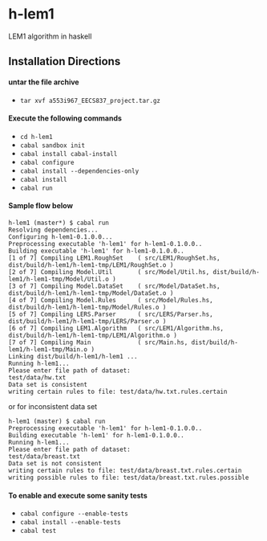 # h-lem1
LEM1 algorithm in haskell


## Installation Directions

#### untar the file archive  
- `tar xvf a553i967_EECS837_project.tar.gz`  


#### Execute the following commands

- `cd h-lem1`  
- `cabal sandbox init`  
- `cabal install cabal-install`  
- `cabal configure`  
- `cabal install --dependencies-only`  
- `cabal install`  
- `cabal run`  

#### Sample flow below
```
h-lem1 (master*) $ cabal run
Resolving dependencies...
Configuring h-lem1-0.1.0.0...
Preprocessing executable 'h-lem1' for h-lem1-0.1.0.0..
Building executable 'h-lem1' for h-lem1-0.1.0.0..
[1 of 7] Compiling LEM1.RoughSet    ( src/LEM1/RoughSet.hs, dist/build/h-lem1/h-lem1-tmp/LEM1/RoughSet.o )
[2 of 7] Compiling Model.Util       ( src/Model/Util.hs, dist/build/h-lem1/h-lem1-tmp/Model/Util.o )
[3 of 7] Compiling Model.DataSet    ( src/Model/DataSet.hs, dist/build/h-lem1/h-lem1-tmp/Model/DataSet.o )
[4 of 7] Compiling Model.Rules      ( src/Model/Rules.hs, dist/build/h-lem1/h-lem1-tmp/Model/Rules.o )
[5 of 7] Compiling LERS.Parser      ( src/LERS/Parser.hs, dist/build/h-lem1/h-lem1-tmp/LERS/Parser.o )
[6 of 7] Compiling LEM1.Algorithm   ( src/LEM1/Algorithm.hs, dist/build/h-lem1/h-lem1-tmp/LEM1/Algorithm.o )
[7 of 7] Compiling Main             ( src/Main.hs, dist/build/h-lem1/h-lem1-tmp/Main.o )
Linking dist/build/h-lem1/h-lem1 ...
Running h-lem1...
Please enter file path of dataset:
test/data/hw.txt
Data set is consistent
writing certain rules to file: test/data/hw.txt.rules.certain
```
or for inconsistent data set

```
h-lem1 (master) $ cabal run
Preprocessing executable 'h-lem1' for h-lem1-0.1.0.0..
Building executable 'h-lem1' for h-lem1-0.1.0.0..
Running h-lem1...
Please enter file path of dataset:
test/data/breast.txt
Data set is not consistent
writing certain rules to file: test/data/breast.txt.rules.certain
writing possible rules to file: test/data/breast.txt.rules.possible
```



#### To enable and execute some sanity tests
- `cabal configure --enable-tests`  
- `cabal install --enable-tests`   
- `cabal test`
